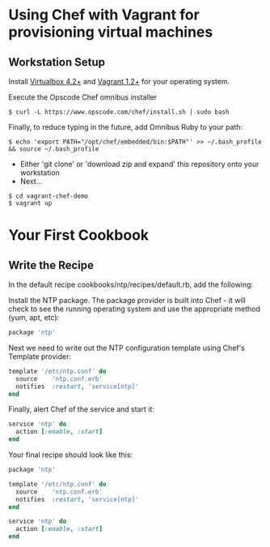 Using Chef with Vagrant for provisioning virtual machines
=========================================================

Workstation Setup
-----------------

Install [Virtualbox 4.2+](https://www.virtualbox.org/wiki/Downloads) and [Vagrant 1.2+](http://downloads.vagrantup.com/) for your operating system.

Execute the Opscode Chef omnibus installer

`$ curl -L https://www.opscode.com/chef/install.sh | sudo bash`

Finally, to reduce typing in the future, add Omnibus Ruby to your path:

`$ echo 'export PATH="/opt/chef/embedded/bin:$PATH"' >> ~/.bash_profile && source ~/.bash_profile`

* Either 'git clone' or 'download zip and expand' this repository onto your workstation
* Next...

```
$ cd vagrant-chef-demo
$ vagrant up
```

Your First Cookbook
===================

Write the Recipe
----------------

In the default recipe cookbooks/ntp/recipes/default.rb, add the following:

Install the NTP package. The package provider is built into Chef - it will check to see the running operating system and use the appropriate method (yum, apt, etc):

```ruby
package 'ntp'
```

Next we need to write out the NTP configuration template using Chef's Template provider:

```ruby
template '/etc/ntp.conf' do
  source    'ntp.conf.erb'
  notifies  :restart, 'service[ntp]'
end
```

Finally, alert Chef of the service and start it:

```ruby
service 'ntp' do
  action [:enable, :start]
end
```

Your final recipe should look like this:

```ruby
package 'ntp'

template '/etc/ntp.conf' do
  source    'ntp.conf.erb'
  notifies  :restart, 'service[ntp]'
end

service 'ntp' do
  action [:enable, :start]
end
```